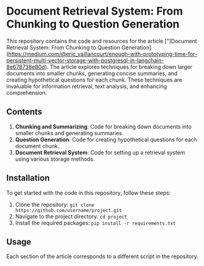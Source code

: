 # Document Retrieval System: From Chunking to Question Generation

This repository contains the code and resources for the article ["]Document Retrieval System: From Chunking to Question Generation](https://medium.com/@eric_vaillancourt/enough-with-prototyping-time-for-persistent-multi-vector-storage-with-postgresql-in-langchain-8e678738e80d). The article explores techniques for breaking down larger documents into smaller chunks, generating concise summaries, and creating hypothetical questions for each chunk. These techniques are invaluable for information retrieval, text analysis, and enhancing comprehension.

## Contents

1. **Chunking and Summarizing**: Code for breaking down documents into smaller chunks and generating summaries.
2. **Question Generation**: Code for creating hypothetical questions for each document chunk.
3. **Document Retrieval System**: Code for setting up a retrieval system using various storage methods.

## Installation

To get started with the code in this repository, follow these steps:

1. Clone the repository: `git clone https://github.com/username/project.git`
2. Navigate to the project directory: `cd project`
3. Install the required packages: `pip install -r requirements.txt`

## Usage

Each section of the article corresponds to a different script in the repository.
